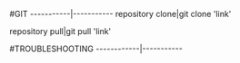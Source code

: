 #GIT
-----------|-----------
repository clone|git clone 'link'

repository pull|git pull 'link'


#TROUBLESHOOTING
------------|-----------
